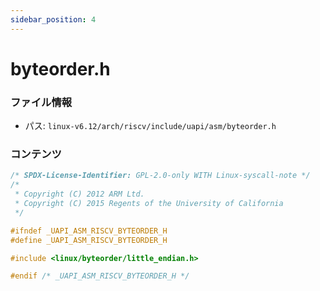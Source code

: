 ```yaml
---
sidebar_position: 4
---
```

# byteorder.h

### ファイル情報

- パス: `linux-v6.12/arch/riscv/include/uapi/asm/byteorder.h`

### コンテンツ

```h
/* SPDX-License-Identifier: GPL-2.0-only WITH Linux-syscall-note */
/*
 * Copyright (C) 2012 ARM Ltd.
 * Copyright (C) 2015 Regents of the University of California
 */

#ifndef _UAPI_ASM_RISCV_BYTEORDER_H
#define _UAPI_ASM_RISCV_BYTEORDER_H

#include <linux/byteorder/little_endian.h>

#endif /* _UAPI_ASM_RISCV_BYTEORDER_H */

```
